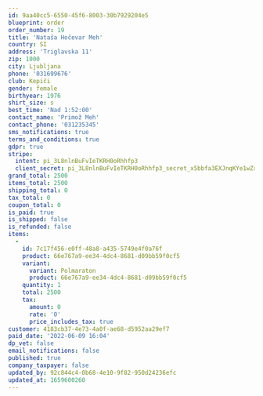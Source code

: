 ```yaml
---
id: 9aa40cc5-6550-45f6-8003-30b7929204e5
blueprint: order
order_number: 19
title: 'Nataša Hočevar Meh'
country: SI
address: 'Triglavska 11'
zip: 1000
city: Ljubljana
phone: '031699676'
club: Kepiči
gender: female
birthyear: 1976
shirt_size: s
best_time: 'Nad 1:52:00'
contact_name: 'Primož Meh'
contact_phone: '031235345'
sms_notifications: true
terms_and_conditions: true
gdpr: true
stripe:
  intent: pi_3L8nlnBuFvIeTKRH0oRhhfp3
  client_secret: pi_3L8nlnBuFvIeTKRH0oRhhfp3_secret_x5bbfa3EXJnqKYe1wZrM8AnSx
grand_total: 2500
items_total: 2500
shipping_total: 0
tax_total: 0
coupon_total: 0
is_paid: true
is_shipped: false
is_refunded: false
items:
  -
    id: 7c17f456-e0ff-48a8-a435-5749e4f0a76f
    product: 66e767a9-ee34-4dc4-8681-d09bb59f0cf5
    variant:
      variant: Polmaraton
      product: 66e767a9-ee34-4dc4-8681-d09bb59f0cf5
    quantity: 1
    total: 2500
    tax:
      amount: 0
      rate: '0'
      price_includes_tax: true
customer: 4183cb37-4e73-4a0f-ae68-d5952aa29ef7
paid_date: '2022-06-09 16:04'
dp_vet: false
email_notifications: false
published: true
company_taxpayer: false
updated_by: 92c844c4-0b68-4e10-9f82-950d24236efc
updated_at: 1659600260
---
```

